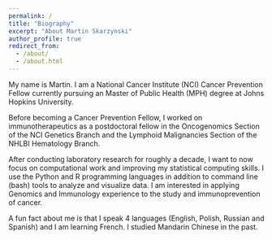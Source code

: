 ```yaml
---
permalink: /
title: "Biography"
excerpt: "About Martin Skarzynski"
author_profile: true
redirect_from:
  - /about/
  - /about.html
---
```


My name is Martin. I am a National Cancer Institute (NCI) Cancer Prevention Fellow currently pursuing an Master of Public Health (MPH) degree at Johns Hopkins University.

Before becoming a Cancer Prevention Fellow, I worked on immunotherapeutics as a postdoctoral fellow in the Oncogenomics Section of the NCI Genetics Branch and the Lymphoid Malignancies Section of the NHLBI Hematology Branch.

After conducting laboratory research for roughly a decade, I want to now focus on computational work and improving my statistical computing skills. I use the Python and R programming languages in addition to command line (bash) tools to analyze and visualize data. I am interested in applying Genomics and Immunology experience to the study and immunoprevention of cancer.

A fun fact about me is that I speak 4 languages (English, Polish, Russian and Spanish) and I am learning French. I studied Mandarin Chinese in the past.
